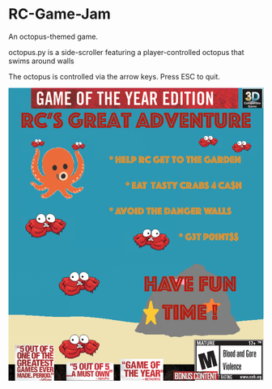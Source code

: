 # RC-Game-Jam
An octopus-themed game.

octopus.py is a side-scroller featuring a player-controlled octopus that swims around walls

The octopus is controlled via the arrow keys. Press ESC to quit.


 ![](cover.png)
